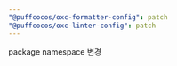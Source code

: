 ```yaml
---
"@puffcocos/oxc-formatter-config": patch
"@puffcocos/oxc-linter-config": patch
---
```


package namespace 변경
